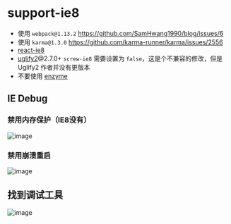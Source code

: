 # support-ie8

- 使用 `webpack@1.13.2` https://github.com/SamHwang1990/blog/issues/6
- 使用 `karma@1.3.0` https://github.com/karma-runner/karma/issues/2556
- [react-ie8](https://github.com/xcatliu/react-ie8)
- [uglify2](https://github.com/mishoo/UglifyJS2)@2.7.0+ `screw-ie8` 需要设置为 `false`，这是个不兼容的修改，但是 Uglify2 作者并没有更版本
- 不要使用 [enzyme](https://github.com/airbnb/enzyme)


## IE Debug

### 禁用内存保护（IE8没有）
![image](https://cloud.githubusercontent.com/assets/3949015/23246656/305ce328-f9d0-11e6-868c-eb5c53698d80.png)

### 禁用崩溃重启
![image](https://cloud.githubusercontent.com/assets/3949015/23246659/3da388ca-f9d0-11e6-9b09-e8d571cd8308.png)

## 找到调试工具

![image](https://cloud.githubusercontent.com/assets/3949015/23251177/3e85c96c-f9e7-11e6-8b2c-7eb1028fe4d6.png)

